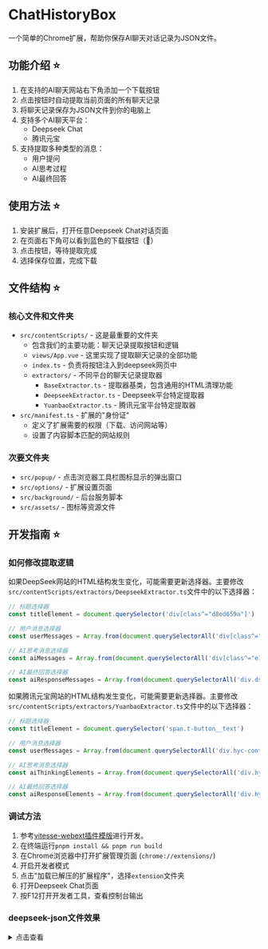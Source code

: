 # ChatHistoryBox

一个简单的Chrome扩展，帮助你保存AI聊天对话记录为JSON文件。

## 功能介绍 ⭐
1. 在支持的AI聊天网站右下角添加一个下载按钮
2. 点击按钮时自动提取当前页面的所有聊天记录
3. 将聊天记录保存为JSON文件到你的电脑上
4. 支持多个AI聊天平台：
   - Deepseek Chat
   - 腾讯元宝
5. 支持提取多种类型的消息：
   - 用户提问
   - AI思考过程
   - AI最终回答

## 使用方法 ⭐
1. 安装扩展后，打开任意Deepseek Chat对话页面
2. 在页面右下角可以看到蓝色的下载按钮（💾）
3. 点击按钮，等待提取完成
4. 选择保存位置，完成下载

## 文件结构 ⭐

### 核心文件和文件夹
- `src/contentScripts/` - 这是最重要的文件夹
  - 包含我们的主要功能：聊天记录提取按钮和逻辑
  - `views/App.vue` - 这里实现了提取聊天记录的全部功能
  - `index.ts` - 负责将按钮注入到deepseek网页中
  - `extractors/` - 不同平台的聊天记录提取器
    - `BaseExtractor.ts` - 提取器基类，包含通用的HTML清理功能
    - `DeepseekExtractor.ts` - Deepseek平台特定提取器
    - `YuanbaoExtractor.ts` - 腾讯元宝平台特定提取器
- `src/manifest.ts` - 扩展的"身份证"
  - 定义了扩展需要的权限（下载、访问网站等）
  - 设置了内容脚本匹配的网站规则

### 次要文件夹
  - `src/popup/` - 点击浏览器工具栏图标显示的弹出窗口
  - `src/options/` - 扩展设置页面
  - `src/background/` - 后台服务脚本
  - `src/assets/` - 图标等资源文件

## 开发指南 ⭐

### 如何修改提取逻辑
如果DeepSeek网站的HTML结构发生变化，可能需要更新选择器。主要修改`src/contentScripts/extractors/DeepseekExtractor.ts`文件中的以下选择器：

```javascript
// 标题选择器
const titleElement = document.querySelector('div[class^="d8ed659a"]')

// 用户消息选择器
const userMessages = Array.from(document.querySelectorAll('div[class^="fbb"]'))

// AI思考消息选择器
const aiMessages = Array.from(document.querySelectorAll('div[class^="e16"]'))

// AI最终回答选择器
const aiResponseMessages = Array.from(document.querySelectorAll('div.ds-markdown.ds-markdown--block'))
```

如果腾讯元宝网站的HTML结构发生变化，可能需要更新选择器。主要修改`src/contentScripts/extractors/YuanbaoExtractor.ts`文件中的以下选择器：

```javascript
// 标题选择器
const titleElement = document.querySelector('span.t-button__text')

// 用户消息选择器
const userMessages = Array.from(document.querySelectorAll('div.hyc-content-text'))

// AI思考消息选择器
const aiThinkingElements = Array.from(document.querySelectorAll('div.hyc-component-reasoner__think-content'))

// AI最终回答选择器
const aiResponseElements = Array.from(document.querySelectorAll('div.hyc-component-reasoner__text'))
```

### 调试方法
1. 参考[vitesse-webext插件模版](https://github.com/antfu-collective/vitesse-webext)进行开发。
2. 在终端运行`pnpm install && pnpm run build`
3. 在Chrome浏览器中打开扩展管理页面 (`chrome://extensions/`)
4. 开启开发者模式
5. 点击"加载已解压的扩展程序"，选择`extension`文件夹
6. 打开Deepseek Chat页面
7. 按F12打开开发者工具，查看控制台输出

### deepseek-json文件效果
<details>
<summary>点击查看</summary>

```json
{
  "title": "SwiftUI添加JSON文档支持指南",
  "url": "https://chat.deepseek.com/a/chat/s/f37ffe6a-5ef1-49e5-af1d-e8a2128738dd",
  "messages": [
    {
      "id": "user-0",
      "role": "user",
      "content": "用户问题"
    },
    {
      "id": "ai-thinking-0",
      "role": "thinking",
      "content": "AI思考内容"
    },
    {
      "id": "ai-response-0",
      "role": "assistant",
      "content": "AI回复内容xxx"
    },
    {
      "id": "user-1",
      "role": "user",
      "content": "用户问题"
    },
    {
      "id": "ai-response-1",
      "role": "assistant",
      "content": "AI回复内容xxx（这里AI没有思考内容，所以就不存在ai-thinking-1）"
    }
  ],
  "metadata": {
    "extractTime": "2025-08-20T01:51:04.890Z",
    "version": "1.0.0",
    "platform": "deepseek"
  }
}
```
</details>
